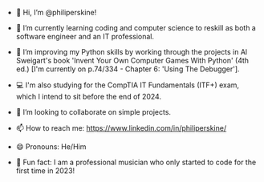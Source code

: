 - 👋 Hi, I’m @philiperskine!
- 👀 I’m currently learning coding and computer science to reskill as both a software engineer and an IT professional.
  
- 🐍 I’m improving my Python skills by working through the projects in Al Sweigart's book 'Invent Your Own Computer Games With Python' (4th ed.) [I'm currently on p.74/334 - Chapter 6: 'Using The Debugger'].
- 💻 I'm also studying for the CompTIA IT Fundamentals (ITF+) exam, which I intend to sit before the end of 2024.
  
- 💞️ I’m looking to collaborate on simple projects.
- 📫 How to reach me: https://www.linkedin.com/in/philiperskine/
- 😄 Pronouns: He/Him
- 🎵 Fun fact: I am a professional musician who only started to code for the first time in 2023!

<!---
philiperskine/philiperskine is a ✨ special ✨ repository because its `README.md` (this file) appears on your GitHub profile.
You can click the Preview link to take a look at your changes.
--->
